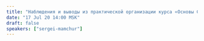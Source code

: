 ```yaml
---
title: "Наблюдения и выводы из практической организации курса «Основы Социологии в практике нашей жизни»"
date: "17 Jul 20 14:00 MSK"
draft: false
speakers: ["sergei-mamchur"]
---
```

